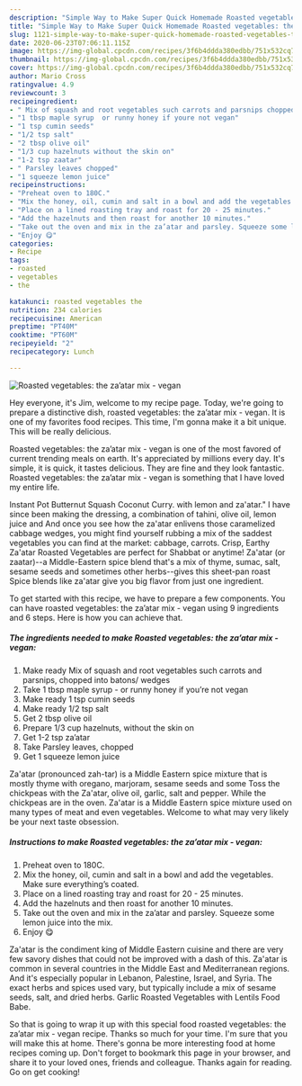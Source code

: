 ```yaml
---
description: "Simple Way to Make Super Quick Homemade Roasted vegetables: the za’atar mix - vegan"
title: "Simple Way to Make Super Quick Homemade Roasted vegetables: the za’atar mix - vegan"
slug: 1121-simple-way-to-make-super-quick-homemade-roasted-vegetables-the-zaatar-mix-vegan
date: 2020-06-23T07:06:11.115Z
image: https://img-global.cpcdn.com/recipes/3f6b4ddda380edbb/751x532cq70/roasted-vegetables-the-zaatar-mix-vegan-recipe-main-photo.jpg
thumbnail: https://img-global.cpcdn.com/recipes/3f6b4ddda380edbb/751x532cq70/roasted-vegetables-the-zaatar-mix-vegan-recipe-main-photo.jpg
cover: https://img-global.cpcdn.com/recipes/3f6b4ddda380edbb/751x532cq70/roasted-vegetables-the-zaatar-mix-vegan-recipe-main-photo.jpg
author: Mario Cross
ratingvalue: 4.9
reviewcount: 3
recipeingredient:
- " Mix of squash and root vegetables such carrots and parsnips chopped into batons wedges"
- "1 tbsp maple syrup  or runny honey if youre not vegan"
- "1 tsp cumin seeds"
- "1/2 tsp salt"
- "2 tbsp olive oil"
- "1/3 cup hazelnuts without the skin on"
- "1-2 tsp zaatar"
- " Parsley leaves chopped"
- "1 squeeze lemon juice"
recipeinstructions:
- "Preheat oven to 180C."
- "Mix the honey, oil, cumin and salt in a bowl and add the vegetables. Make sure everything’s coated."
- "Place on a lined roasting tray and roast for 20 - 25 minutes."
- "Add the hazelnuts and then roast for another 10 minutes."
- "Take out the oven and mix in the za’atar and parsley. Squeeze some lemon juice into the mix."
- "Enjoy 😋"
categories:
- Recipe
tags:
- roasted
- vegetables
- the

katakunci: roasted vegetables the 
nutrition: 234 calories
recipecuisine: American
preptime: "PT40M"
cooktime: "PT60M"
recipeyield: "2"
recipecategory: Lunch

---
```



![Roasted vegetables: the za’atar mix - vegan](https://img-global.cpcdn.com/recipes/3f6b4ddda380edbb/751x532cq70/roasted-vegetables-the-zaatar-mix-vegan-recipe-main-photo.jpg)

Hey everyone, it's Jim, welcome to my recipe page. Today, we're going to prepare a distinctive dish, roasted vegetables: the za’atar mix - vegan. It is one of my favorites food recipes. This time, I'm gonna make it a bit unique. This will be really delicious.

Roasted vegetables: the za’atar mix - vegan is one of the most favored of current trending meals on earth. It's appreciated by millions every day. It's simple, it is quick, it tastes delicious. They are fine and they look fantastic. Roasted vegetables: the za’atar mix - vegan is something that I have loved my entire life.

Instant Pot Butternut Squash Coconut Curry. with lemon and za&#39;atar.&#34; I have since been making the dressing, a combination of tahini, olive oil, lemon juice and And once you see how the za&#39;atar enlivens those caramelized cabbage wedges, you might find yourself rubbing a mix of the saddest vegetables you can find at the market: cabbage, carrots. Crisp, Earthy Za&#39;atar Roasted Vegetables are perfect for Shabbat or anytime! Za&#39;atar (or zaatar)--a Middle-Eastern spice blend that&#39;s a mix of thyme, sumac, salt, sesame seeds and sometimes other herbs--gives this sheet-pan roast Spice blends like za&#39;atar give you big flavor from just one ingredient.


To get started with this recipe, we have to prepare a few components. You can have roasted vegetables: the za’atar mix - vegan using 9 ingredients and 6 steps. Here is how you can achieve that.

<!--inarticleads1-->

##### The ingredients needed to make Roasted vegetables: the za’atar mix - vegan:

1. Make ready  Mix of squash and root vegetables such carrots and parsnips, chopped into batons/ wedges
1. Take 1 tbsp maple syrup - or runny honey if you’re not vegan
1. Make ready 1 tsp cumin seeds
1. Make ready 1/2 tsp salt
1. Get 2 tbsp olive oil
1. Prepare 1/3 cup hazelnuts, without the skin on
1. Get 1-2 tsp za’atar
1. Take  Parsley leaves, chopped
1. Get 1 squeeze lemon juice


Za&#39;atar (pronounced zah-tar) is a Middle Eastern spice mixture that is mostly thyme with oregano, marjoram, sesame seeds and some Toss the chickpeas with the Za&#39;atar, olive oil, garlic, salt and pepper. While the chickpeas are in the oven. Za&#39;atar is a Middle Eastern spice mixture used on many types of meat and even vegetables. Welcome to what may very likely be your next taste obsession. 

<!--inarticleads2-->

##### Instructions to make Roasted vegetables: the za’atar mix - vegan:

1. Preheat oven to 180C.
1. Mix the honey, oil, cumin and salt in a bowl and add the vegetables. Make sure everything’s coated.
1. Place on a lined roasting tray and roast for 20 - 25 minutes.
1. Add the hazelnuts and then roast for another 10 minutes.
1. Take out the oven and mix in the za’atar and parsley. Squeeze some lemon juice into the mix.
1. Enjoy 😋


Za&#39;atar is the condiment king of Middle Eastern cuisine and there are very few savory dishes that could not be improved with a dash of this. Za&#39;atar is common in several countries in the Middle East and Mediterranean regions. And it&#39;s especially popular in Lebanon, Palestine, Israel, and Syria. The exact herbs and spices used vary, but typically include a mix of sesame seeds, salt, and dried herbs. Garlic Roasted Vegetables with Lentils Food Babe. 

So that is going to wrap it up with this special food roasted vegetables: the za’atar mix - vegan recipe. Thanks so much for your time. I'm sure that you will make this at home. There's gonna be more interesting food at home recipes coming up. Don't forget to bookmark this page in your browser, and share it to your loved ones, friends and colleague. Thanks again for reading. Go on get cooking!
